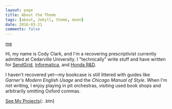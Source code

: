 ```yaml
---
layout: page
title: About the Theme
tags: [about, Jekyll, theme, moon]
date: 2016-03-21
comments: false
---
```


[me](/assets/img/12005.jpg)

Hi, my name is Cody Clark, and I'm a recovering prescriptivist currently admitted at Cedarville University. I "technically" write stuff and have written for [SendGrid](https:sendgrid.com), [Informatica](https:informatica.com), and [Honda R&D](www.hondaresearch.com). 

I haven't recovered yet—my bookcase is still littered with guides like *Garner's Modern English Usage* and the *Chicago Manual of Style*. When I'm not writing, I enjoy playing in pit orchestras, visiting used book shops and arbitrarily omitting Oxford commas. 

[See My Projects](/projects/){: .btn}
